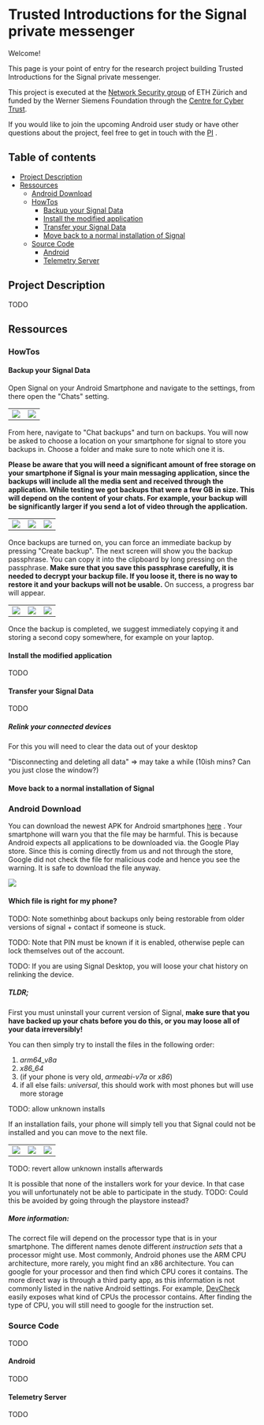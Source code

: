# Trusted Introductions for the Signal private messenger

Welcome!

This page is your point of entry for the research project building Trusted Introductions for the Signal private messenger.

This project is executed at the [Network Security group](https://netsec.ethz.ch/) of ETH Zürich and funded by the Werner Siemens Foundation through the [Centre for Cyber Trust](https://cyber-trust.org/).

If you would like to join the upcoming Android user study or have other questions about the project, feel free to get in touch with the [PI](https://people.inf.ethz.ch/cgloor) .

##  Table of contents
  - [Project Description](#project-description)
  - [Ressources](#ressources)
    - [Android Download](#android-download)
    - [HowTos](#howtos)
      - [Backup your Signal Data](#backup-your-signal-data)
      - [Install the modified application](#install-the-modified-application)
      - [Transfer your Signal Data](#transfer-your-signal-data)
      - [Move back to a normal installation of Signal](#move-back-to-a-normal-installation-of-signal)
    - [Source Code](#source-code)
      - [Android](#android)
      - [Telemetry Server](#telemetry-server)

## Project Description
TODO

## Ressources

### HowTos
#### **Backup your Signal Data**
Open Signal on your Android Smartphone and navigate to the settings, from there open the "Chats" setting.

|  |  |
| ------------- | ------------- |
| ![](fig/Android-Settings-Nav.jpg)  | ![](fig/Android-Account-Settings-Dark.jpg)  |

From here, navigate to "Chat backups" and turn on backups. You will now be asked to choose a location on your smartphone for signal to store you backups in. Choose a folder and make sure to note which one it is. 

**Please be aware that you will need a significant amount of free storage on your smartphone if Signal is your main messaging application, since the backups will include all the media sent and received through the application. While testing we got backups that were a few GB in size. This will depend on the content of your chats. For example, your backup will be significantly larger if you send a lot of video through the application.**

|  |  |  |
| ------------- | ------------- | ------------- |
| ![](fig/Android-Settings-Chat.png)  | ![](fig/Android-TurnOn-ChatBackups.png)  | ![](fig/Android-Backup-Folder.png)  |

Once backups are turned on, you can force an immediate backup by pressing "Create backup". The next screen will show you the backup passphrase. You can copy it into the clipboard by long pressing on the passphrase. **Make sure that you save this passphrase carefully, it is needed to decrypt your backup file. If you loose it, there is no way to restore it and your backups will not be usable.** On success, a progress bar will appear.

|  |  |  |
| ------------- | ------------- | ------------- |
| ![](fig/Android-Create-Backup.png)  | ![](fig/Android-Backup-Passphrase.png)  | ![](fig/Android-Create-Backup-Progress.png)  |

Once the backup is completed, we suggest immediately copying it and storing a second copy somewhere, for example on your laptop.

#### Install the modified application
TODO

#### Transfer your Signal Data
TODO

##### Relink your connected devices

 For this you will need to clear the data out of your desktop


 "Disconnecting and deleting all data" => may take a while (10ish mins? Can you just close the window?)

#### Move back to a normal installation of Signal

### Android Download
You can download the newest APK for Android smartphones [here](https://polybox.ethz.ch/index.php/s/K9mgiDihWqj9dIC) . Your smartphone will warn you that the file may be harmful. This is because Android expects all applications to be downloaded via. the Google Play store. Since this is coming directly from us and not through the store, Google did not check the file for malicious code and hence you see the warning. It is safe to download the file anyway. 

![](fig/may-be-harmful.jpg)

#### **Which file is right for my phone?**

TODO: Note somethinbg about backups only being restorable from older versions of signal + contact if someone is stuck. 

TODO: Note that PIN must be known if it is enabled, otherwise peple can lock themselves out of the account.

TODO: If you are using Signal Desktop, you will loose your chat history on relinking the device.

##### TLDR;

First you must uninstall your current version of Signal, **make sure that you have backed up your chats before you do this, or you may loose all of your data irreversibly!**

You can then simply try to install the files in the following order:
1. _arm64_v8a_
2. _x86_64_
3. (if your phone is very old, _armeabi-v7a_ or _x86_)
4. if all else fails: _universal_, this should work with most phones but will use more storage

TODO: allow unknown installs

If an installation fails, your phone will simply tell you that Signal could not be installed and you can move to the next file.

|  |  |  |
| ------------- | ------------- | ------------- |
| ![](fig/want-install.jpg)  | ![](fig/installing.jpg)  | ![](fig/not-installed.jpg)  |

TODO: revert allow unknown installs afterwards

It is possible that none of the installers work for your device. In that case you will unfortunately not be able to participate in the study.
TODO: Could this be avoided by going through the playstore instead?

##### More information:

The correct file will depend on the processor type that is in your smartphone. The different names denote different _instruction sets_ that a processor might use. Most commonly, Android phones use the ARM CPU architecture, more rarely, you might find an x86 architecture. 
You can google for your processor and then find which CPU cores it contains.
The more direct way is through a third party app, as this information is not commonly listed in the native Android settings. For example, [DevCheck](https://play.google.com/store/apps/details?id=flar2.devcheck) easily exposes what kind of CPUs the processor contains. 
After finding the type of CPU, you will still need to google for the instruction set.

### Source Code
TODO

#### Android
TODO

#### Telemetry Server
TODO
